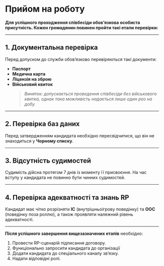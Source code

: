 # Прийом на роботу

**Для успішного проходження співбесіди обов’язкова особиста присутність. Кожен громадянин повинен пройти такі етапи перевірки:**

---

## 1. Документальна перевірка
Перед допуском до служби обов’язково перевіряються такі документи:
- **Паспорт**  
- **Медична карта**  
- **Ліцензія на зброю**  
- **Військовий квиток**  
  > *Виняток: допускається проведення співбесіди без військового квитка, однак така можливість надається лише один раз на добу.*

---

## 2. Перевірка баз даних
Перед затвердженням кандидата необхідно пересвідчитися, що він не знаходиться у **Чорному списку**.

---

## 3. Відсутність судимостей
Судимість дійсна протягом 7 днів із моменту її присвоєння. На час вступу у кандидата не повинно бути чинних судимостей.

---

## 4. Перевірка адекватності та знань RP
Кандидат має чітко розрізняти **IC** (внутрішньоігрову поведінку) та **OOC** (поведінку поза роллю), а також проявляти належний рівень адекватності.

---

**Після успішного завершення вищезазначених етапів** необхідно:
1. Провести RP-сценарій підписання договору.
2. Функціонально запросити кандидата до організації
3. Додати кандидата до спеціального каналу зв’язку.
4. Надати відповідні ролі.
